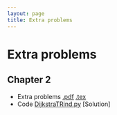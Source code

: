 ```yaml
---
layout: page
title: Extra problems
---
```


# Extra problems

## Chapter 2
 * Extra problems [.pdf](ExtraProblems/Chapter2_extraproblems.pdf) [.tex](ExtraProblems/Chapter2_extraproblems.tex)
 * Code [DijkstraTRind.py](Code/Chapter7/DijkstraTRind.py) [Solution]